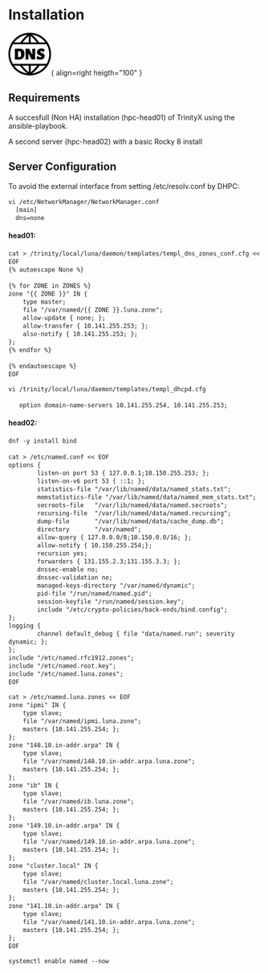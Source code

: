 # Installation

![DNS Logo](dns.png){ align=right heigth="100" }

## Requirements

A succesfull (Non HA) installation (hpc-head01) of TrinityX using the ansible-playbook.

A second server (hpc-head02) with a basic Rocky 8 install 

## Server Configuration

To avoid the external interface from setting /etc/resolv.conf by DHPC:

```shell
vi /etc/NetworkManager/NetworkManager.conf
  [main]
  dns=none
```

#### head01:

```shell
cat > /trinity/local/luna/daemon/templates/templ_dns_zones_conf.cfg << EOF
{% autoescape None %}

{% for ZONE in ZONES %}
zone "{{ ZONE }}" IN {
    type master;
    file "/var/named/{{ ZONE }}.luna.zone";
    allow-update { none; };
    allow-transfer { 10.141.255.253; };
    also-notify { 10.141.255.253; };
};
{% endfor %}

{% endautoescape %}
EOF
```

```shell
vi /trinity/local/luna/daemon/templates/templ_dhcpd.cfg

   option domain-name-servers 10.141.255.254, 10.141.255.253;
```
#### head02:

```shell
dnf -y install bind

cat > /etc/named.conf << EOF
options {
        listen-on port 53 { 127.0.0.1;10.150.255.253; };
        listen-on-v6 port 53 { ::1; };
        statistics-file "/var/lib/named/data/named_stats.txt";
        memstatistics-file "/var/lib/named/data/named_mem_stats.txt";
        secroots-file   "/var/lib/named/data/named.secroots";
        recursing-file  "/var/lib/named/data/named.recursing";
        dump-file       "/var/lib/named/data/cache_dump.db";
        directory       "/var/named";
        allow-query { 127.0.0.0/8;10.150.0.0/16; };
        allow-notify { 10.150.255.254;};
        recursion yes;
        forwarders { 131.155.2.3;131.155.3.3; };
        dnssec-enable no;
        dnssec-validation no;
        managed-keys-directory "/var/named/dynamic";
        pid-file "/run/named/named.pid";
        session-keyfile "/run/named/session.key";
        include "/etc/crypto-policies/back-ends/bind.config";
};
logging {
        channel default_debug { file "data/named.run"; severity dynamic; };
};
include "/etc/named.rfc1912.zones";
include "/etc/named.root.key";
include "/etc/named.luna.zones";
EOF
```

```shell
cat > /etc/named.luna.zones << EOF
zone "ipmi" IN {
    type slave;
    file "/var/named/ipmi.luna.zone";
    masters {10.141.255.254; };
};
zone "148.10.in-addr.arpa" IN {
    type slave;
    file "/var/named/148.10.in-addr.arpa.luna.zone";
    masters {10.141.255.254; };
};
zone "ib" IN {
    type slave;
    file "/var/named/ib.luna.zone";
    masters {10.141.255.254; };
};
zone "149.10.in-addr.arpa" IN {
    type slave;
    file "/var/named/149.10.in-addr.arpa.luna.zone";
    masters {10.141.255.254; };
};
zone "cluster.local" IN {
    type slave;
    file "/var/named/cluster.local.luna.zone";
    masters {10.141.255.254; };
};
zone "141.10.in-addr.arpa" IN {
    type slave;
    file "/var/named/141.10.in-addr.arpa.luna.zone";
    masters {10.141.255.254; };
};
EOF
```
```shell
systemctl enable named --now
```




